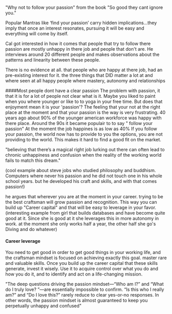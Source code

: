 "Why not to follow your passion" from the book "So good they cant ignore you."

Popular Mantras like ‘find your passion’ carry hidden implications…they imply that once an interest resonates,
pursuing it will be easy and everything will come by itself.

Cal got interested in how it comes that people that try to follow there passion are mostly unhappy in there job
and people that don't are.
He interviews around 20 different people and makes observations about the patterns and linearity between these people.

There is no evidence at all. that people who are happy at there job, had an pre-existing interest for it.
the three things that DID matter a lot at and where seen at all happy people where mastery, autonomy and relationships

####Most people dont have a clear passion
The problem with passion, it that it is for a lot of people not clear what is it. Maybe you liked to paint when you where younger
or like to to yoga in your free time. But does that enjoyment mean it is your 'passion'?
The feeling that your not at the right place at the moment and that your passion is the way is very frustrating.
40 years ago about 90% of the younger american workforce was happy with there place.
Around the 90s it became populair to to say " follow your passion" At the moment the job happines is as low as 40%
If you follow your passion, the world now has to provide to you the options, you are not providing to the world.
This makes it hard to find a good fit on the market.

"believing that there’s a magical right job lurking out there can often lead to 
chronic unhappiness and confusion when the reality of the working world fails to match this dream."

(cool example about steve jobs who studied philosophy and buddhism. Computers where never his passion and he did not touch
one in his whole school years. but he developed his craft and skills, and with that comes passion!)

he argues that wherever you are at the moment in your career. trying to be the best craftsman will grow passion and recognition.
This way you can build up "Career capital" and that will be easy to leverage in your favor.
(interesting example from girl that builds databases and have become quite good at it. Since she is good at it she
leverages this in more autonomy in work. at the moment she only works half a year, the other half she go's Diving and do whatever)

#### Career leverage
You need to get good in order to get good things in your working life, and the craftsman mindset is focused 
on achieving exactly this goal.
master rare and valuable skills. Once you build up the career capital that these skills generate, invest it wisely. 
Use it to acquire control over what you do and how you do it, and to identify and act on a life-changing mission.

"The deep questions driving the passion mindset—“Who am I?” and “What do I truly love?
”—are essentially impossible to confirm. “Is this who I really am?” and “Do I love this?” rarely reduce to clear yes-or-no responses. 
In other words, the passion mindset is almost guaranteed to keep you perpetually unhappy and confused"
